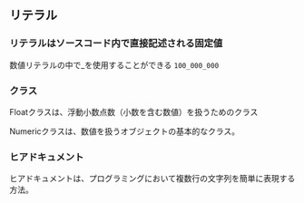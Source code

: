 
## リテラル
### リテラルはソースコード内で直接記述される固定値
数値リテラルの中で_を使用することができる
```100_000_000```

### クラス
Floatクラスは、浮動小数点数（小数を含む数値）を扱うためのクラス

Numericクラスは、数値を扱うオブジェクトの基本的なクラス。

### ヒアドキュメント
ヒアドキュメントは、プログラミングにおいて複数行の文字列を簡単に表現する方法。
